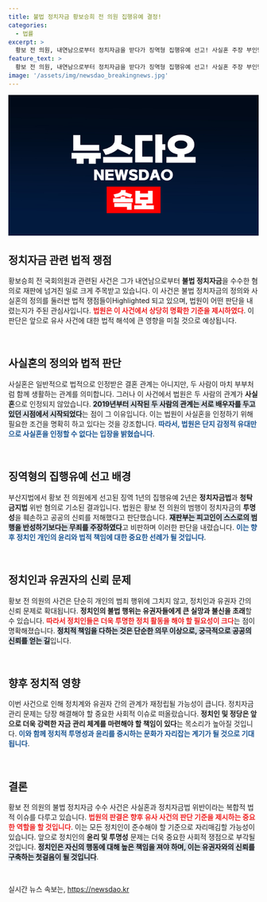 ```yaml
---
title: 불법 정치자금 황보승희 전 의원 집행유예 결정!
categories:
  - 법률
excerpt: >
  황보 전 의원, 내연남으로부터 정치자금을 받다가 징역형 집행유예 선고! 사실혼 주장 부인당해 법원, 잇따른 의혹 속 황보의 정치 생명이 위태로워진다. 클릭해 사건의 진실을 알아보세요!
feature_text: >
  황보 전 의원, 내연남으로부터 정치자금을 받다가 징역형 집행유예 선고! 사실혼 주장 부인당해 법원, 잇따른 의혹 속 황보의 정치 생명이 위태로워진다. 클릭해 사건의 진실을 알아보세요!
image: '/assets/img/newsdao_breakingnews.jpg'
---
```


<p><img src="/assets/img/newsdao_breakingnews.jpg" alt="koreaapp 속보" /></p>

<h2 data-ke-size="size26">정치자금 관련 법적 쟁점</h2>

<p>황보승희 전 국회의원과 관련된 사건은 그가 내연남으로부터 <b>불법 정치자금</b>을 수수한 혐의로 재판에 넘겨진 일로 크게 주목받고 있습니다. 이 사건은 불법 정치자금의 정의와 사실혼의 정의를 둘러싼 법적 쟁점들이Highlighted 되고 있으며, 법원이 어떤 판단을 내렸는지가 주된 관심사입니다. <b><span style="color: #ee2323;">법원은 이 사건에서 상당히 명확한 기준을 제시하였다</span></b>. 이 판단은 앞으로 유사 사건에 대한 법적 해석에 큰 영향을 미칠 것으로 예상됩니다.</p>

<p data-ke-size="size16">&nbsp;</p>

<h2 data-ke-size="size26">사실혼의 정의와 법적 판단</h2>

<p>사실혼은 일반적으로 법적으로 인정받은 결혼 관계는 아니지만, 두 사람이 마치 부부처럼 함께 생활하는 관계를 의미합니다. 그러나 이 사건에서 법원은 두 사람의 관계가 <b>사실혼</b>으로 인정되지 않았습니다. <b><span style="background-color: #21538527;">2019년부터 시작된 두 사람의 관계는 서로 배우자를 두고 있던 시점에서 시작되었다</span></b>는 점이 그 이유입니다. 이는 법원이 사실혼을 인정하기 위해 필요한 조건을 명확히 하고 있다는 것을 강조합니다. <b><span style="color: #1a5490;">따라서, 법원은 단지 감정적 유대만으로 사실혼을 인정할 수 없다는 입장을 밝혔습니다</span></b>.</p>

<p data-ke-size="size16">&nbsp;</p>

<h2 data-ke-size="size26">징역형의 집행유예 선고 배경</h2>

<p>부산지법에서 황보 전 의원에게 선고된 징역 1년의 집행유예 2년은 <b>정치자금법</b>과 <b>청탁금지법</b> 위반 혐의로 기소된 결과입니다. 법원은 황보 전 의원의 범행이 정치자금의 <b>투명성</b>을 훼손하고 공공의 신뢰를 저해했다고 판단했습니다. <b><span style="background-color: #21538527;">재판부는 피고인이 스스로의 범행을 반성하기보다는 무죄를 주장하였다</span></b>고 비판하며 이러한 판단을 내렸습니다. <b><span style="color: #1a5490;">이는 향후 정치인 개인의 윤리와 법적 책임에 대한 중요한 선례가 될 것입니다</span></b>.</p>

<p data-ke-size="size16">&nbsp;</p>

<h2 data-ke-size="size26">정치인과 유권자의 신뢰 문제</h2>

<p>황보 전 의원의 사건은 단순히 개인의 범죄 행위에 그치지 않고, 정치인과 유권자 간의 신뢰 문제로 확대됩니다. <b>정치인의 불법 행위는 유권자들에게 큰 실망과 불신을 초래</b>할 수 있습니다. <b><span style="color: #ee2323;">따라서 정치인들은 더욱 투명한 정치 활동을 해야 할 필요성이 크다</span></b>는 점이 명확해졌습니다. <b><span style="background-color: #21538527;">정치적 책임을 다하는 것은 단순한 의무 이상으로, 궁극적으로 공공의 신뢰를 얻는 길</span></b>입니다.</p>

<p data-ke-size="size16">&nbsp;</p>

<h2 data-ke-size="size26">향후 정치적 영향</h2>

<p>이번 사건으로 인해 정치계와 유권자 간의 관계가 재정립될 가능성이 큽니다. 정치자금 관리 문제는 당장 해결해야 할 중요한 사회적 이슈로 떠올랐습니다. <b>정치인 및 정당은 앞으로 더욱 강력한 자금 관리 체계를 마련해야 할 책임이 있다</b>는 목소리가 높아질 것입니다. <b><span style="color: #1a5490;">이와 함께 정치적 투명성과 윤리를 중시하는 문화가 자리잡는 계기가 될 것으로 기대됩니다</span></b>. </p>

<p data-ke-size="size16">&nbsp;</p>

<h2 data-ke-size="size26">결론</h2>

<p>황보 전 의원의 불법 정치자금 수수 사건은 사실혼과 정치자금법 위반이라는 복합적 법적 이슈를 다루고 있습니다. <b><span style="color: #ee2323;">법원의 판결은 향후 유사 사건의 판단 기준을 제시하는 중요한 역할을 할 것입니다</span></b>. 이는 모든 정치인이 준수해야 할 기준으로 자리매김할 가능성이 있습니다. 앞으로 정치인의 <b>윤리 및 투명성</b> 문제는 더욱 중요한 사회적 쟁점으로 부각될 것입니다. <b><span style="background-color: #21538527;">정치인은 자신의 행동에 대해 높은 책임을 져야 하며, 이는 유권자와의 신뢰를 구축하는 첫걸음이 될 것입니다</span></b>.</p>

<p data-ke-size="size16">&nbsp;</p>
실시간 뉴스 속보는, <a href="https://newsdao.kr" rel="dofollow">https://newsdao.kr</a>


